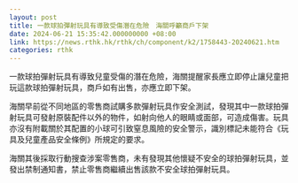 ```yaml
---
layout: post
title: 一款球拍彈射玩具有導致受傷潛在危險　海關呼籲商戶下架
date: 2024-06-21 15:35:42.000000000 +08:00
link: https://news.rthk.hk/rthk/ch/component/k2/1758443-20240621.htm
categories: rthk
---
```


一款球拍彈射玩具有導致兒童受傷的潛在危險，海關提醒家長應立即停止讓兒童把玩這款球拍彈射玩具，商戶如有出售，亦應立即下架。

海關早前從不同地區的零售商試購多款彈射玩具作安全測試，發現其中一款球拍彈射玩具可發射原裝配件以外的物件，如射向他人的眼睛或面部，可造成傷害。玩具亦沒有附載關於其配置的小球可引致窒息風險的安全警示，識別標記未能符合《玩具及兒童產品安全條例》所規定的要求。

海關其後採取行動搜查涉案零售商，未有發現其他懷疑不安全的球拍彈射玩具，並發出禁制通知書，禁止零售商繼續出售該款不安全球拍彈射玩具。
